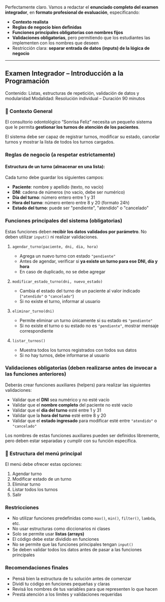 Perfectamente claro. Vamos a redactar el **enunciado completo del examen integrador**, en **formato profesional de evaluación**, especificando:

* **Contexto realista**
* **Reglas de negocio bien definidas**
* **Funciones principales obligatorias con nombres fijos**
* **Validaciones obligatorias**, pero permitiendo que los estudiantes las implementen con los nombres que deseen
* Restricción clara: **separar entrada de datos (inputs) de la lógica de negocio**

---

## Examen Integrador – Introducción a la Programación

Contenido: Listas, estructuras de repetición, validación de datos y modularidad
Modalidad: Resolución individual – Duración 90 minutos



### 🦷 Contexto General

El consultorio odontológico “Sonrisa Feliz” necesita un pequeño sistema que le permita **gestionar los turnos de atención de los pacientes**.

El sistema debe ser capaz de registrar turnos, modificar su estado, cancelar turnos y mostrar la lista de todos los turnos cargados.


### Reglas de negocio (a respetar estrictamente)

#### Estructura de un turno (almacenar en una lista):

Cada turno debe guardar los siguientes campos:

* **Paciente**: nombre y apellido (texto, no vacío)
* **DNI**: cadena de números (no vacío, debe ser numérico)
* **Día del turno**: número entero entre 1 y 31
* **Hora del turno**: número entero entre 8 y 20 (formato 24h)
* **Estado del turno**: puede ser "pendiente", "atendido" o "cancelado"


###  Funciones principales del sistema (obligatorias)

Estas funciones deben **recibir los datos validados por parámetro**. No deben utilizar `input()` ni realizar validaciones.

1. `agendar_turno(paciente, dni, dia, hora)`

   * Agrega un nuevo turno con estado `"pendiente"`
   * Antes de agendar, verificar si **ya existe un turno para ese DNI, día y hora**
   * En caso de duplicado, no se debe agregar

2. `modificar_estado_turno(dni, nuevo_estado)`

   * Cambia el estado del turno de un paciente al valor indicado (`"atendido"` o `"cancelado"`)
   * Si no existe el turno, informar al usuario

3. `eliminar_turno(dni)`

   * Permite eliminar un turno únicamente si su estado es `"pendiente"`
   * Si no existe el turno o su estado no es `"pendiente"`, mostrar mensaje correspondiente

4. `listar_turnos()`

   * Muestra todos los turnos registrados con todos sus datos
   * Si no hay turnos, debe informarse al usuario


### Validaciones obligatorias (deben realizarse antes de invocar a las funciones anteriores)

Deberás crear funciones auxiliares (helpers) para realizar las siguientes validaciones:

* Validar que el **DNI** sea numérico y no esté vacío
* Validar que el **nombre completo** del paciente no esté vacío
* Validar que el **día del turno** esté entre 1 y 31
* Validar que la **hora del turno** esté entre 8 y 20
* Validar que el **estado ingresado** para modificar esté entre `"atendido"` o `"cancelado"`

Los nombres de estas funciones auxiliares pueden ser definidos libremente, pero deben estar separadas y cumplir con su función específica.

### 🧭 Estructura del menú principal

El menú debe ofrecer estas opciones:

1. Agendar turno
2. Modificar estado de un turno
3. Eliminar turno
4. Listar todos los turnos
5. Salir

###  Restricciones

* No utilizar funciones predefinidas como `max()`, `min()`, `filter()`, `lambda`, etc.
* No usar estructuras como diccionarios ni clases
* Solo se permite usar **listas (arrays)**
* El código debe estar dividido en funciones
* No se permite que las funciones principales tengan `input()`
* Se deben validar todos los datos antes de pasar a las funciones principales


### Recomendaciones finales

* Pensá bien la estructura de tu solución antes de comenzar
* Dividí tu código en funciones pequeñas y claras
* Revisá los nombres de tus variables para que representen lo que hacen
* Prestá atención a los límites y validaciones requeridas

<!--stackedit_data:
eyJoaXN0b3J5IjpbMTY4MDAxOTQzOCwxNjE5NjkxMjQ4XX0=
-->